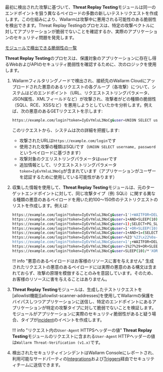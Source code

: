 最初に検出された攻撃に基づいて、**Threat Replay Testing**モジュールは同一のエンドポイントを狙う異なるペイロードの多数の新しいテストリクエストを作成します。この仕組みにより、Wallarmは攻撃中に悪用される可能性のある脆弱性を検出できます。Threat Replay Testingのプロセスは、特定の攻撃ベクトルに対してアプリケーションが脆弱でないことを確認するか、実際のアプリケーションのセキュリティ問題を発見します。

[モジュールで検出できる脆弱性の一覧](../attacks-vulns-list.md)

**Threat Replay Testing**のプロセスは、保護対象のアプリケーションに存在し得るWebおよびAPIのセキュリティ脆弱性を確認するために、次のロジックを使用します。

1. Wallarmフィルタリングノードで検出され、接続先のWallarm Cloudにアップロードされた悪意のあるリクエストの各グループ（各攻撃）について、システムはどのエンドポイント（URL、リクエストストリングパラメータ、JSON属性、XMLフィールドなど）が攻撃され、攻撃者がどの種類の脆弱性（SQLi、RCE、XSSなど）を悪用しようとしていたかを分析します。例えば、次の悪意のあるGETリクエストを示します:

    ```bash
    https://example.com/login?token=IyEvYmluL3NoCg&user=UNION SELECT username, password
    ```

    このリクエストから、システムは次の詳細を把握します:
    
    * 攻撃されたURLは`https://example.com/login`です
    * 使用された攻撃の種類はSQLiです（`UNION SELECT username, password`というペイロードに基づきます）
    * 攻撃対象のクエリストリングパラメータは`user`です
    * 追加情報として、リクエストストリングパラメータ`token=IyEvYmluL3NoCg`が含まれています（アプリケーションがユーザーを認証するために使用している可能性があります）
2. 収集した情報を使用して、**Threat Replay Testing**モジュールは、元のターゲットエンドポイントに対して、同じ攻撃タイプ（例: SQLi）に関する異なる種類の悪意のあるペイロードを用いた約100〜150件のテストリクエストのリストを作成します。例えば:

    ```bash
    https://example.com/login?token=IyEvYmluL3NoCg&user=1')+WAITFOR+DELAY+'0 indexpt'+AND+('wlrm'='wlrm
    https://example.com/login?token=IyEvYmluL3NoCg&user=1+AND+SLEEP(10)--+wlrm
    https://example.com/login?token=IyEvYmluL3NoCg&user=1);SELECT+PG_SLEEP(10)--
    https://example.com/login?token=IyEvYmluL3NoCg&user=1'+OR+SLEEP(10)+AND+'wlrm'='wlrm
    https://example.com/login?token=IyEvYmluL3NoCg&user=1+AND+1=(SELECT+1+FROM+PG_SLEEP(10))
    https://example.com/login?token=IyEvYmluL3NoCg&user=%23'%23\x22%0a-sleep(10)%23
    https://example.com/login?token=IyEvYmluL3NoCg&user=1';+WAITFOR+DELAY+'0code:10'--
    https://example.com/login?token=IyEvYmluL3NoCg&user=1%27%29+OR+SLEEP%280%29+AND+%28%27wlrm%27%3D%27wlrm
    https://example.com/login?token=IyEvYmluL3NoCg&user=SLEEP(10)/*'XOR(SLEEP(10))OR'|\x22XOR(SLEEP(10))OR\x22*/
    ```

    !!! info "悪意のあるペイロードはお客様のリソースに害を与えません"
        生成されたリクエストの悪意のあるペイロードには実際の悪意のある構文は含まれておらず、攻撃の原理を模倣することのみを意図しています。そのため、お客様のリソースに害を与えることはありません。
3. **Threat Replay Testing**モジュールは、生成したテストリクエストを[allowlist機能][allowlist-scanner-addresses]を使用してWallarmの保護をバイパスしつつアプリケーションに送信し、特定のエンドポイントにあるアプリケーションが特定の攻撃タイプに対して脆弱でないことを検証します。モジュールがアプリケーションに実際のセキュリティ脆弱性があると疑う場合、タイプが[incident](../user-guides/events/check-attack.md#incidents)のイベントを作成します。

    !!! info "リクエスト内の`User-Agent` HTTPSヘッダーの値"
        **Threat Replay Testing**モジュールのリクエストに含まれる`User-Agent` HTTPヘッダーの値は`Wallarm Threat-Verification (v1.x)`です。
4. 検出されたセキュリティインシデントはWallarm Consoleにレポートされ、利用可能なサードパーティの[Integrations](../user-guides/settings/integrations/integrations-intro.md)および[Triggers](../user-guides/triggers/triggers.md)経由でセキュリティチームに送信できます。